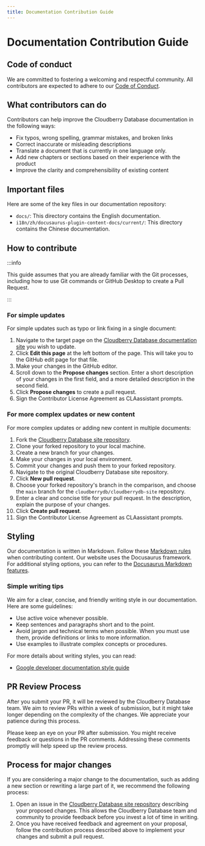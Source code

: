 ```yaml
---
title: Documentation Contribution Guide 
---
```


# Documentation Contribution Guide

## Code of conduct

We are committed to fostering a welcoming and respectful
community. All contributors are expected to adhere to our [Code of
Conduct](https://cloudberrydb.io/community/coc).

## What contributors can do

Contributors can help improve the Cloudberry Database documentation in
the following ways:

- Fix typos, wrong spelling, grammar mistakes, and broken links
- Correct inaccurate or misleading descriptions
- Translate a document that is currently in one language only.
- Add new chapters or sections based on their experience with the product
- Improve the clarity and comprehensibility of existing content

## Important files

Here are some of the key files in our documentation repository:

- `docs/`: This directory contains the English documentation.
- `i18n/zh/docusaurus-plugin-content-docs/current/`: This directory
  contains the Chinese documentation.

## How to contribute

:::info

This guide assumes that you are already familiar with the Git
processes, including how to use Git commands or GitHub Desktop to
create a Pull Request.

:::

### For simple updates

For simple updates such as typo or link fixing in a single document:

1. Navigate to the target page on the [Cloudberry Database
   documentation site](https://cloudberrydb.io/docs/cbdb-overview) you
   wish to update.
2. Click **Edit this page** at the left bottom of the page. This will
   take you to the GitHub edit page for that file.
3. Make your changes in the GitHub editor.
4. Scroll down to the **Propose changes** section. Enter a short
   description of your changes in the first field, and a more detailed
   description in the second field.
5. Click **Propose changes** to create a pull request.
6. Sign the Contributor License Agreement as CLAassistant prompts.

### For more complex updates or new content

For more complex updates or adding new content in multiple documents:

1. Fork the [Cloudberry Database site
   repository](https://github.com/cloudberrydb/cloudberrydb-site).
2. Clone your forked repository to your local machine.
3. Create a new branch for your changes.
4. Make your changes in your local environment.
5. Commit your changes and push them to your forked repository.
6. Navigate to the original Cloudberry Database site repository.
7. Click **New pull request**.
8. Choose your forked repository's branch in the comparison, and
   choose the `main` branch for the `cloudberrydb/cloudberrydb-site`
   repository.
9. Enter a clear and concise title for your pull request. In the
   description, explain the purpose of your changes.
10. Click **Create pull request**.
11. Sign the Contributor License Agreement as CLAassistant prompts.

## Styling

Our documentation is written in Markdown. Follow these [Markdown
rules](https://github.com/DavidAnson/markdownlint/blob/main/doc/Rules.md)
when contributing content. Our website uses the Docusaurus
framework. For additional styling options, you can refer to the
[Docusaurus Markdown
features](https://docusaurus.io/docs/markdown-features).

### Simple writing tips

We aim for a clear, concise, and friendly writing style in our
documentation. Here are some guidelines:

- Use active voice whenever possible.
- Keep sentences and paragraphs short and to the point.
- Avoid jargon and technical terms when possible. When you must use
  them, provide definitions or links to more information.
- Use examples to illustrate complex concepts or procedures.

For more details about writing styles, you can read:

- [Google developer documentation style
  guide](https://developers.google.com/style)

## PR Review Process

After you submit your PR, it will be reviewed by the Cloudberry
Database team. We aim to review PRs within a week of submission, but
it might take longer depending on the complexity of the changes. We
appreciate your patience during this process.

Please keep an eye on your PR after submission. You might receive
feedback or questions in the PR comments. Addressing these comments
promptly will help speed up the review process.

## Process for major changes

If you are considering a major change to the documentation, such as
adding a new section or rewriting a large part of it, we recommend the
following process:

1. Open an issue in the [Cloudberry Database site
   repository](https://github.com/cloudberrydb/cloudberrydb-site)
   describing your proposed changes. This allows the Cloudberry
   Database team and community to provide feedback before you invest a
   lot of time in writing.
2. Once you have received feedback and agreement on your proposal,
   follow the contribution process described above to implement your
   changes and submit a pull request.
